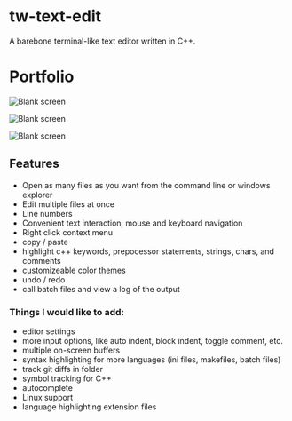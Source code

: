 # tw-text-edit
A barebone terminal-like text editor written in C++.

# Portfolio

![Blank screen](https://i.imgur.com/q6KaHSP.png)

![Blank screen](https://i.imgur.com/FhlUIUo.png)

![Blank screen](https://i.imgur.com/ftp77zq.png)

## Features
- Open as many files as you want from the command line or windows explorer
- Edit multiple files at once
- Line numbers
- Convenient text interaction, mouse and keyboard navigation
- Right click context menu
- copy / paste
- highlight c++ keywords, prepocessor statements, strings, chars, and comments
- customizeable color themes
- undo / redo
- call batch files and view a log of the output

### Things I would like to add:
- editor settings
- more input options, like auto indent, block indent, toggle comment, etc.
- multiple on-screen buffers
- syntax highlighting for more languages (ini files, makefiles, batch files)
- track git diffs in folder
- symbol tracking for C++
- autocomplete
- Linux support
- language highlighting extension files

